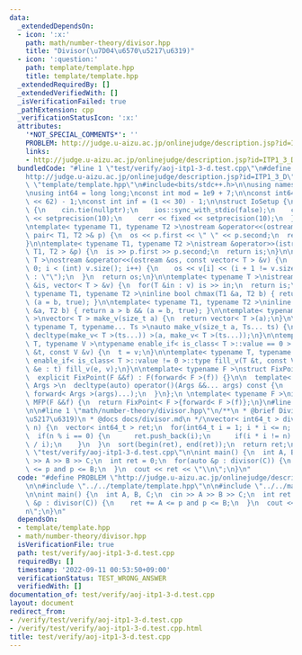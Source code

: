 ```yaml
---
data:
  _extendedDependsOn:
  - icon: ':x:'
    path: math/number-theory/divisor.hpp
    title: "Divisor(\u7D04\u6570\u5217\u6319)"
  - icon: ':question:'
    path: template/template.hpp
    title: template/template.hpp
  _extendedRequiredBy: []
  _extendedVerifiedWith: []
  _isVerificationFailed: true
  _pathExtension: cpp
  _verificationStatusIcon: ':x:'
  attributes:
    '*NOT_SPECIAL_COMMENTS*': ''
    PROBLEM: http://judge.u-aizu.ac.jp/onlinejudge/description.jsp?id=ITP1_3_D
    links:
    - http://judge.u-aizu.ac.jp/onlinejudge/description.jsp?id=ITP1_3_D
  bundledCode: "#line 1 \"test/verify/aoj-itp1-3-d.test.cpp\"\n#define PROBLEM \"\
    http://judge.u-aizu.ac.jp/onlinejudge/description.jsp?id=ITP1_3_D\"\n\n#line 1\
    \ \"template/template.hpp\"\n#include<bits/stdc++.h>\n\nusing namespace std;\n\
    \nusing int64 = long long;\nconst int mod = 1e9 + 7;\n\nconst int64 infll = (1LL\
    \ << 62) - 1;\nconst int inf = (1 << 30) - 1;\n\nstruct IoSetup {\n  IoSetup()\
    \ {\n    cin.tie(nullptr);\n    ios::sync_with_stdio(false);\n    cout << fixed\
    \ << setprecision(10);\n    cerr << fixed << setprecision(10);\n  }\n} iosetup;\n\
    \ntemplate< typename T1, typename T2 >\nostream &operator<<(ostream &os, const\
    \ pair< T1, T2 >& p) {\n  os << p.first << \" \" << p.second;\n  return os;\n\
    }\n\ntemplate< typename T1, typename T2 >\nistream &operator>>(istream &is, pair<\
    \ T1, T2 > &p) {\n  is >> p.first >> p.second;\n  return is;\n}\n\ntemplate< typename\
    \ T >\nostream &operator<<(ostream &os, const vector< T > &v) {\n  for(int i =\
    \ 0; i < (int) v.size(); i++) {\n    os << v[i] << (i + 1 != v.size() ? \" \"\
    \ : \"\");\n  }\n  return os;\n}\n\ntemplate< typename T >\nistream &operator>>(istream\
    \ &is, vector< T > &v) {\n  for(T &in : v) is >> in;\n  return is;\n}\n\ntemplate<\
    \ typename T1, typename T2 >\ninline bool chmax(T1 &a, T2 b) { return a < b &&\
    \ (a = b, true); }\n\ntemplate< typename T1, typename T2 >\ninline bool chmin(T1\
    \ &a, T2 b) { return a > b && (a = b, true); }\n\ntemplate< typename T = int64\
    \ >\nvector< T > make_v(size_t a) {\n  return vector< T >(a);\n}\n\ntemplate<\
    \ typename T, typename... Ts >\nauto make_v(size_t a, Ts... ts) {\n  return vector<\
    \ decltype(make_v< T >(ts...)) >(a, make_v< T >(ts...));\n}\n\ntemplate< typename\
    \ T, typename V >\ntypename enable_if< is_class< T >::value == 0 >::type fill_v(T\
    \ &t, const V &v) {\n  t = v;\n}\n\ntemplate< typename T, typename V >\ntypename\
    \ enable_if< is_class< T >::value != 0 >::type fill_v(T &t, const V &v) {\n  for(auto\
    \ &e : t) fill_v(e, v);\n}\n\ntemplate< typename F >\nstruct FixPoint : F {\n\
    \  explicit FixPoint(F &&f) : F(forward< F >(f)) {}\n\n  template< typename...\
    \ Args >\n  decltype(auto) operator()(Args &&... args) const {\n    return F::operator()(*this,\
    \ forward< Args >(args)...);\n  }\n};\n \ntemplate< typename F >\ninline decltype(auto)\
    \ MFP(F &&f) {\n  return FixPoint< F >{forward< F >(f)};\n}\n#line 4 \"test/verify/aoj-itp1-3-d.test.cpp\"\
    \n\n#line 1 \"math/number-theory/divisor.hpp\"\n/**\n * @brief Divisor(\u7D04\u6570\
    \u5217\u6319)\n * @docs docs/divisor.md\n */\nvector< int64_t > divisor(int64_t\
    \ n) {\n  vector< int64_t > ret;\n  for(int64_t i = 1; i * i <= n; i++) {\n  \
    \  if(n % i == 0) {\n      ret.push_back(i);\n      if(i * i != n) ret.push_back(n\
    \ / i);\n    }\n  }\n  sort(begin(ret), end(ret));\n  return ret;\n}\n#line 6\
    \ \"test/verify/aoj-itp1-3-d.test.cpp\"\n\nint main() {\n  int A, B, C;\n  cin\
    \ >> A >> B >> C;\n  int ret = 0;\n  for(auto &p : divisor(C)) {\n    ret += A\
    \ <= p and p <= B;\n  }\n  cout << ret << \"\\n\";\n}\n"
  code: "#define PROBLEM \"http://judge.u-aizu.ac.jp/onlinejudge/description.jsp?id=ITP1_3_D\"\
    \n\n#include \"../../template/template.hpp\"\n\n#include \"../../math/number-theory/divisor.hpp\"\
    \n\nint main() {\n  int A, B, C;\n  cin >> A >> B >> C;\n  int ret = 0;\n  for(auto\
    \ &p : divisor(C)) {\n    ret += A <= p and p <= B;\n  }\n  cout << ret << \"\\\
    n\";\n}\n"
  dependsOn:
  - template/template.hpp
  - math/number-theory/divisor.hpp
  isVerificationFile: true
  path: test/verify/aoj-itp1-3-d.test.cpp
  requiredBy: []
  timestamp: '2022-09-11 00:53:50+09:00'
  verificationStatus: TEST_WRONG_ANSWER
  verifiedWith: []
documentation_of: test/verify/aoj-itp1-3-d.test.cpp
layout: document
redirect_from:
- /verify/test/verify/aoj-itp1-3-d.test.cpp
- /verify/test/verify/aoj-itp1-3-d.test.cpp.html
title: test/verify/aoj-itp1-3-d.test.cpp
---
```

